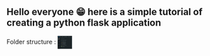 ## Hello everyone 😁 here is a simple tutorial of creating a python flask application

Folder structure :
<img align="center" src="static\css\Filestrucutre.PNG" height="30" />
